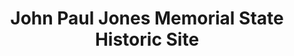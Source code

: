 ---
layout: repo
title: "John Paul Jones Memorial State Historic Site"
id: 3381
permalink: repos/3381/
---